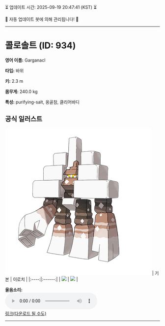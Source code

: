 
⏳ 업데이트 시간: 2025-09-19 20:47:41 (KST) ⏳

🤖 자동 업데이트 봇에 의해 관리됩니다! 🤖

---

# 콜로솔트 (ID: 934)
**영어 이름:** Garganacl

**타입:** 바위

**키:** 2.3 m

**몸무게:** 240.0 kg

**특성:** purifying-salt, 옹골참, 클리어바디

## 공식 일러스트
![](https://raw.githubusercontent.com/PokeAPI/sprites/master/sprites/pokemon/other/official-artwork/934.png)
| 기본 | 이로치 |
|:----:|:------:|
| <img src="http://play.pokemonshowdown.com/sprites/ani/garganacl.gif" width="200"> | <img src="http://play.pokemonshowdown.com/sprites/ani-shiny/garganacl.gif" width="200"> |

**울음소리:**<br><audio controls src="https://raw.githubusercontent.com/PokeAPI/cries/main/cries/pokemon/latest/934.ogg"></audio><br> [링크(다운로드 될 수도)](https://raw.githubusercontent.com/PokeAPI/cries/main/cries/pokemon/latest/934.ogg)


---
